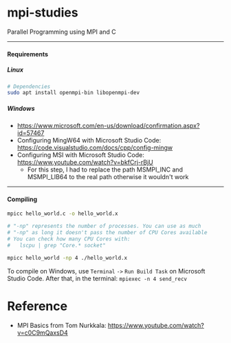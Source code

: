 # mpi-studies
Parallel Programming using MPI and C

---

#### Requirements

##### Linux
```bash
# Dependencies
sudo apt install openmpi-bin libopenmpi-dev
```

##### Windows
* https://www.microsoft.com/en-us/download/confirmation.aspx?id=57467
* Configuring MingW64 with Microsoft Studio Code: https://code.visualstudio.com/docs/cpp/config-mingw
* Configuring MSI with Microsoft Studio Code: https://www.youtube.com/watch?v=bkfCrj-rBjU
  * For this step, I had to replace the path MSMPI_INC and MSMPI_LIB64 to the real path otherwise it wouldn't work

---

#### Compiling

```bash
mpicc hello_world.c -o hello_world.x
```

```bash
# "-np" represents the number of processes. You can use as much
# "-np" as long it doesn't pass the number of CPU Cores available
# You can check how many CPU Cores with: 
#   lscpu | grep "Core.* socket"

mpicc hello_world -np 4 ./hello_world.x
```

To compile on Windows, use `Terminal` `->` `Run Build Task` on Microsoft Studio Code. After that, in the terminal: `mpiexec -n 4 send_recv`

# Reference
* MPI Basics from Tom Nurkkala: https://www.youtube.com/watch?v=c0C9mQaxsD4
